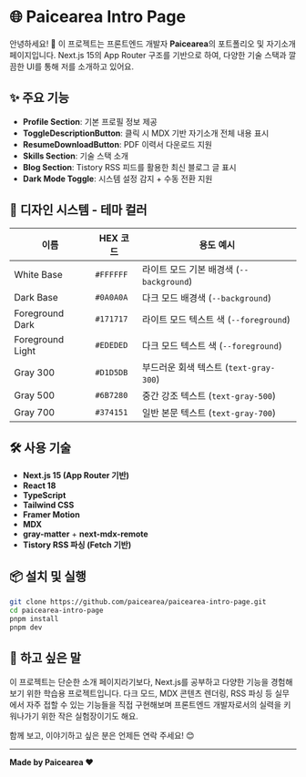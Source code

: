 # 🌐 Paicearea Intro Page

안녕하세요! 👋
이 프로젝트는 프론트엔드 개발자 **Paicearea**의 포트폴리오 및 자기소개 페이지입니다.
Next.js 15의 App Router 구조를 기반으로 하여, 다양한 기술 스택과 깔끔한 UI를 통해 저를 소개하고 있어요.

## ✨ 주요 기능

- **Profile Section**: 기본 프로필 정보 제공
- **ToggleDescriptionButton**: 클릭 시 MDX 기반 자기소개 전체 내용 표시
- **ResumeDownloadButton**: PDF 이력서 다운로드 지원
- **Skills Section**: 기술 스택 소개
- **Blog Section**: Tistory RSS 피드를 활용한 최신 블로그 글 표시
- **Dark Mode Toggle**: 시스템 설정 감지 + 수동 전환 지원

## 🎨 디자인 시스템 - 테마 컬러

| 이름             | HEX 코드   | 용도 예시                                 |
|------------------|------------|-------------------------------------------|
| White Base       | `#FFFFFF`  | 라이트 모드 기본 배경색 (`--background`) |
| Dark Base        | `#0A0A0A`  | 다크 모드 배경색 (`--background`)        |
| Foreground Dark  | `#171717`  | 라이트 모드 텍스트 색 (`--foreground`)   |
| Foreground Light | `#EDEDED`  | 다크 모드 텍스트 색 (`--foreground`)     |
| Gray 300         | `#D1D5DB`  | 부드러운 회색 텍스트 (`text-gray-300`)   |
| Gray 500         | `#6B7280`  | 중간 강조 텍스트 (`text-gray-500`)       |
| Gray 700         | `#374151`  | 일반 본문 텍스트 (`text-gray-700`)       |


## 🛠 사용 기술

- **Next.js 15 (App Router 기반)**
- **React 18**
- **TypeScript**
- **Tailwind CSS**
- **Framer Motion**
- **MDX**
- **gray-matter** + **next-mdx-remote**
- **Tistory RSS 파싱 (Fetch 기반)**

## 📦 설치 및 실행

```bash
git clone https://github.com/paicearea/paicearea-intro-page.git
cd paicearea-intro-page
pnpm install
pnpm dev

```

## 🧠 하고 싶은 말

이 프로젝트는 단순한 소개 페이지라기보다, Next.js를 공부하고 다양한 기능을 경험해보기 위한 학습용 프로젝트입니다.
다크 모드, MDX 콘텐츠 렌더링, RSS 파싱 등 실무에서 자주 접할 수 있는 기능들을 직접 구현해보며
프론트엔드 개발자로서의 실력을 키워나가기 위한 작은 실험장이기도 해요.

함께 보고, 이야기하고 싶은 분은 언제든 연락 주세요! 😊

---

**Made by Paicearea ❤️**
